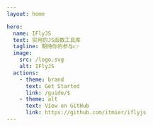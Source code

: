 ```yaml
---
layout: home

hero:
  name: IFlyJS
  text: 实用的JS函数工具库
  tagline: 期待你的参与👉
  image:
    src: /logo.svg
    alt: IFlyJS
  actions:
    - theme: brand
      text: Get Started
      link: /guide/$
    - theme: alt
      text: View on GitHub
      link: https://github.com/itmier/iflyjs
---
```


